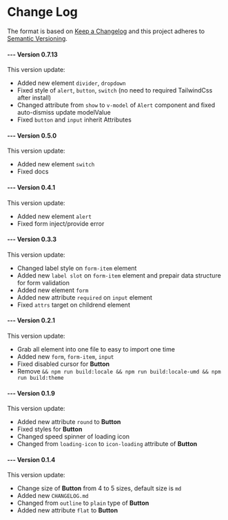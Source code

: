 # Change Log
The format is based on [Keep a Changelog](http://keepachangelog.com/) and this project adheres to [Semantic Versioning](http://semver.org/).


#### --- Version 0.7.13
This version update:
* Added new element `divider`, `dropdown`
* Fixed style of `alert`, `button`, `switch` (no need to required TailwindCss after install)
* Changed attribute from `show` to `v-model` of `Alert` component and fixed auto-dismiss update modelValue
* Fixed `button` and `input` inherit Attributes

#### --- Version 0.5.0
This version update:
* Added new element `switch`
* Fixed docs

#### --- Version 0.4.1
This version update:
* Added new element `alert`
* Fixed form inject/provide error

#### --- Version 0.3.3
This version update:
* Changed label style on `form-item` element
* Added new `label slot` on `form-item` element and prepair data structure for form validation
* Added new element `form`
* Added new attribute `required` on `input` element
* Fixed `attrs` target on childrend element

#### --- Version 0.2.1
This version update:
* Grab all element into one file to easy to import one time
* Added new `form`, `form-item`, `input`
* Fixed disabled cursor for **Button**
* Remove `&& npm run build:locale && npm run build:locale-umd && npm run build:theme`

#### --- Version 0.1.9
This version update:
* Added new attribute `round` to **Button**
* Fixed styles for **Button**
* Changed speed spinner of loading icon
* Changed from `loading-icon` to `icon-loading` attribute of **Button**

#### --- Version 0.1.4
This version update:
* Change size of **Button** from 4 to 5 sizes, default size is `md`
* Added new `CHANGELOG.md`
* Changed from `outline` to `plain` type of **Button**
* Added new attribute `flat` to **Button**
